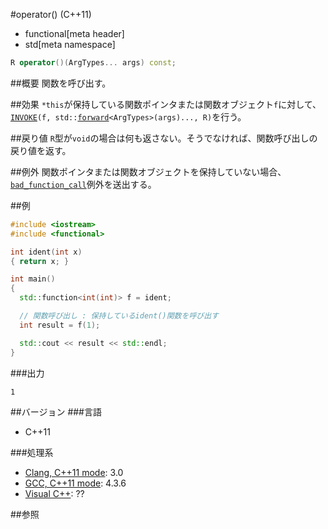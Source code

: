 #operator() (C++11)
* functional[meta header]
* std[meta namespace]

```cpp
R operator()(ArgTypes... args) const;
```

##概要
関数を呼び出す。


##効果
`*this`が保持している関数ポインタまたは関数オブジェクト`f`に対して、[`INVOKE`](/reference/functional/invoke.md)`(f, std::`[`forward`](/reference/utility/forward.md)`<ArgTypes>(args)..., R)`を行う。


##戻り値
`R`型が`void`の場合は何も返さない。そうでなければ、関数呼び出しの戻り値を返す。


##例外
関数ポインタまたは関数オブジェクトを保持していない場合、[`bad_function_call`](/reference/functional/bad_function_call.md)例外を送出する。


##例
```cpp
#include <iostream>
#include <functional>

int ident(int x)
{ return x; }

int main()
{
  std::function<int(int)> f = ident;

  // 関数呼び出し : 保持しているident()関数を呼び出す
  int result = f(1);

  std::cout << result << std::endl;
}
```

###出力
```
1
```


##バージョン
###言語
- C++11


###処理系
- [Clang, C++11 mode](/implementation.md#clang): 3.0
- [GCC, C++11 mode](/implementation.md#gcc): 4.3.6
- [Visual C++](/implementation.md#visual_cpp): ??


##参照

